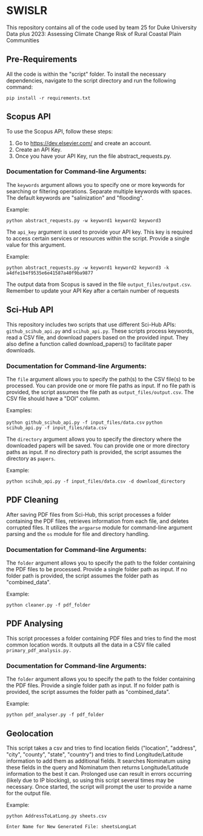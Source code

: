 # SWISLR

This repository contains all of the code used by team 25 for Duke University Data plus 2023: Assessing Climate Change Risk of Rural Coastal Plain Communities

## Pre-Requirements

All the code is within the "script" folder. To install the necessary dependencies, navigate to the script directory and run the following command: 

`pip install -r requirements.txt`

## Scopus API 

To use the Scopus API, follow these steps:

1. Go to https://dev.elsevier.com/ and create an account.
2. Create an API Key.
3. Once you have your API Key, run the file abstract_requests.py.
   
### Documentation for Command-line Arguments:

The `keywords` argument allows you to specify one or more keywords for searching or filtering operations. Separate multiple keywords with spaces. The default keywords are "salinization" and "flooding".

Example:

`python abstract_requests.py -w keyword1 keyword2 keyword3`

The `api_key` argument is used to provide your API key. This key is required to access certain services or resources within the script. Provide a single value for this argument.

Example:

`python abstract_requests.py -w keyword1 keyword2 keyword3 -k a4dfe1b4f9535e6e41587a40f9ba9877`

The output data from Scopus is saved in the file `output_files/output.csv`. Remember to update your API Key after a certain number of requests

## Sci-Hub API

This repository includes two scripts that use different Sci-Hub APIs: `github_scihub_api.py` and `scihub_api.py`. These scripts process keywords, read a CSV file, and download papers based on the provided input. They also define a function called download_papers() to facilitate paper downloads.

### Documentation for Command-line Arguments:

The `file` argument allows you to specify the path(s) to the CSV file(s) to be processed. You can provide one or more file paths as input. If no file path is provided, the script assumes the file path as `output_files/output.csv`. The CSV file should have a "DOI" column.

Examples: 

`python github_scihub_api.py -f input_files/data.csv`
`python scihub_api.py -f input_files/data.csv`

The `directory` argument allows you to specify the directory where the downloaded papers will be saved. You can provide one or more directory paths as input. If no directory path is provided, the script assumes the directory as `papers`.

Example: 

`python scihub_api.py -f input_files/data.csv -d download_directory`

## PDF Cleaning

After saving PDF files from Sci-Hub, this script processes a folder containing the PDF files, retrieves information from each file, and deletes corrupted files. It utilizes the `argparse` module for command-line argument parsing and the `os` module for file and directory handling.

### Documentation for Command-line Arguments:

The `folder` argument allows you to specify the path to the folder containing the PDF files to be processed. Provide a single folder path as input. If no folder path is provided, the script assumes the folder path as "combined_data".

Example: 

`python cleaner.py -f pdf_folder`

## PDF Analysing

This script processes a folder containing PDF files and tries to find the most common location words. It outputs all the data in a CSV file called `primary_pdf_analysis.py.`

### Documentation for Command-line Arguments:

The `folder` argument allows you to specify the path to the folder containing the PDF files. Provide a single folder path as input. If no folder path is provided, the script assumes the folder path as "combined_data".

Example: 

`python pdf_analyser.py -f pdf_folder`

## Geolocation

This script takes a csv and tries to find location fields ("location", "address", "city", "county", "state", "country") and tries to find Longitude/Latitude information to add them as additional fields. It searches Nominatum using these fields in the query and Nominatum then returns Longitude/Latitude information to the best it can. Prolonged use can result in errors occurring (likely due to IP blocking), so using this script several times may be necessary. Once started, the script will prompt the user to provide a name for the output file.

Example:

`python AddressToLatLong.py sheets.csv`

`Enter Name for New Generated File: sheetsLongLat`





